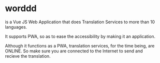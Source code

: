 # worddd

is a Vue JS Web Application that does Translation Services to more than 10 languages.

It supports PWA, so as to ease the accessibility by making it an application.

Although it functions as a PWA, translation services, for the time being, are ONLINE. So make sure you are connected to the Internet to send and recieve the translation.


